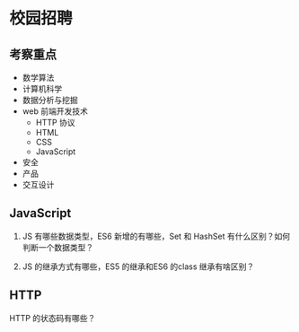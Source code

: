 # 校园招聘

## 考察重点

- 数学算法
- 计算机科学
- 数据分析与挖掘
- web 前端开发技术
  - HTTP 协议
  - HTML
  - CSS
  - JavaScript
- 安全
- 产品
- 交互设计

## JavaScript

1. JS 有哪些数据类型，ES6 新增的有哪些，Set 和 HashSet 有什么区别？如何判断一个数据类型？

2. JS 的继承方式有哪些，ES5 的继承和ES6 的class 继承有啥区别？

## HTTP 

HTTP 的状态码有哪些？
